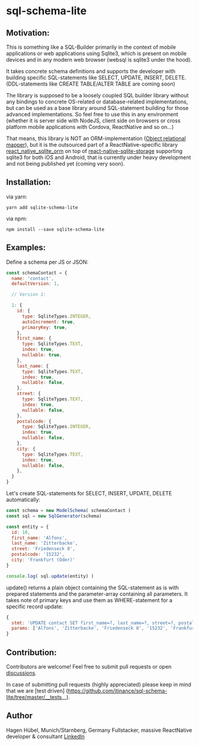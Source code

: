 # sql-schema-lite

## Motivation:

This is something like a SQL-Builder primarily in the context of mobile applications or web
applications using Sqlite3, which is present on mobile devices and in any modern web browser (websql is sqlite3 under the hood).

It takes concrete schema definitions and supports the developer with building
specific SQL-statements like SELECT, UPDATE, INSERT, DELETE.
(DDL-statements like CREATE TABLE/ALTER TABLE are coming soon)

The library is supposed to be a loosely coupled SQL builder library
without any bindings to concrete OS-related or database-related implementations, but
can be used as a base library around SQL-statement building for those advanced implementations.
So feel free to use this in any environment (whether it is server side with NodeJS, client side
on browsers or cross platform mobile applications with Cordova, ReactNative and so on...)

That means, this library is NOT an ORM-implementation ([Object relational mapper](https://en.wikipedia.org/wiki/Object-relational_mapping)), but it is the
outsourced part of a ReactNative-specific library [react_native_sqlite_orm](https://github.com/itinance/react_native_sqlite_orm)
on top of [react-native-sqlite-storage](https://github.com/andpor/react-native-sqlite-storage/) supporting sqlite3 for both
iOS and Android, that is currently under heavy development and not being published yet (coming very soon).

## Installation:

via yarn:

```
yarn add sqlite-schema-lite
```

via npm:

```
npm install --save sqlite-schema-lite
```

## Examples:

Define a schema per JS or JSON:

```javascript
const schemaContact = {
  name: 'contact',
  defaultVersion: 1,

  // Version 1:

  1: {
    id: {
      type: SqliteTypes.INTEGER,
      autoIncrement: true,
      primaryKey: true,
    },
    first_name: {
      type: SqliteTypes.TEXT,
      index: true,
      nullable: true,
    },
    last_name: {
      type: SqliteTypes.TEXT,
      index: true,
      nullable: false,
    },
    street: {
      type: SqliteTypes.TEXT,
      index: true,
      nullable: false,
    },
    postalcode: {
      type: SqliteTypes.INTEGER,
      index: true,
      nullable: false,
    },
    city: {
      type: SqliteTypes.TEXT,
      index: true,
      nullable: false,
    },
  }
}
```

Let's create SQL-statements for SELECT, INSERT, UPDATE, DELETE automatically:

```javascript
const schema = new ModelSchema( schemaContact )
const sql = new SqlGenerator(schema)

const entity = {
  id: 10,
  first_name: 'Alfons',
  last_name: 'Zitterbacke',
  street: 'Friedenseck 8',
  postalcode: '15232',
  city: 'Frankfurt (Oder)'
}

console.log( sql.update(entity) )
```

update() returns a plain object containing the SQL-statement as is with prepared statements
and the parameter-array containing all parameters. It takes note of primary keys
and use them as WHERE-statement for a specific record update:

```javascript
{
  stmt: 'UPDATE contact SET first_name=?, last_name=?, street=?, postalcode=?, city=? WHERE id=?',
  params: ['Alfons', 'Zitterbacke', 'Friedenseck 8', '15232', 'Frankfurt (Oder)', 10]
}
```

## Contribution:

Contributors are welcome! Feel free to submit pull requests or open [discussions](https://github.com/itinance/sql-schema-lite/issues).

In case of submitting pull requests (highly appreciated) please keep in mind that we are [test driven] (https://github.com/itinance/sql-schema-lite/tree/master/__tests__).

## Author

Hagen Hübel, Munich/Starnberg, Germany
Fullstacker, massive ReactNative developer & consultant
[LinkedIn](https://www.linkedin.com/in/hagenhuebel)
